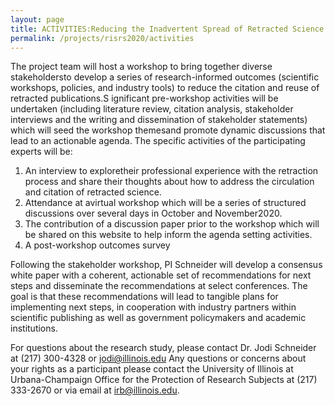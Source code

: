 ```yaml
---
layout: page
title: ACTIVITIES:Reducing the Inadvertent Spread of Retracted Science: Shaping a Research and Implementation Agenda
permalink: /projects/risrs2020/activities
---
```

The project team will host a workshop to bring together diverse stakeholdersto develop a series of research-informed outcomes (scientific workshops, policies, and industry tools) to reduce the citation and reuse of retracted publications.S ignificant pre-workshop activities will be undertaken (including literature review, citation analysis, stakeholder interviews and the writing and dissemination of stakeholder statements) which will seed the workshop themesand promote dynamic discussions that lead to an actionable agenda. The specific activities of the participating experts will be:

1. An interview to exploretheir professional experience with the retraction process and share their thoughts about how to address the circulation and citation of retracted science.
2. Attendance at avirtual workshop which will be a series of structured discussions over several days in October and November2020.
3. The contribution of a discussion paper prior to the workshop which will be shared on this website to help inform the agenda setting activities.
4. A post-workshop outcomes survey

Following the stakeholder workshop, PI Schneider will develop a consensus white paper with a coherent, actionable set of recommendations for next steps and disseminate the recommendations at select conferences. The goal is that these recommendations will lead to tangible plans for implementing next steps, in cooperation with industry partners within scientific publishing as well as government policymakers and academic institutions. 

For questions about the research study, please contact Dr. Jodi Schneider at (217) 300-4328 or jodi@illinois.edu
Any questions or concerns about your rights as a participant please contact the University of Illinois at Urbana-Champaign Office for the Protection of Research Subjects at (217) 333-2670 or via email at irb@illinois.edu.
